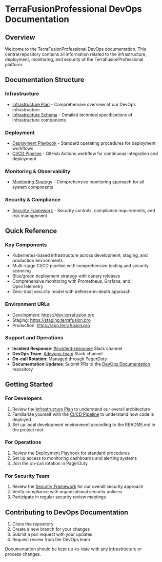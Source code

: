# TerraFusionProfessional DevOps Documentation

## Overview

Welcome to the TerraFusionProfessional DevOps documentation. This central repository contains all information related to the infrastructure, deployment, monitoring, and security of the TerraFusionProfessional platform.

## Documentation Structure

### Infrastructure
- [Infrastructure Plan](./devops_infrastructure_plan.md) - Comprehensive overview of our DevOps infrastructure
- [Infrastructure Schema](./infrastructure_schema.md) - Detailed technical specifications of infrastructure components

### Deployment
- [Deployment Playbook](./deployment_playbook.md) - Standard operating procedures for deployment workflows
- [CI/CD Pipeline](../.github/workflows/cicd.yml) - GitHub Actions workflow for continuous integration and deployment

### Monitoring & Observability
- [Monitoring Strategy](./monitoring_strategy.md) - Comprehensive monitoring approach for all system components

### Security & Compliance
- [Security Framework](./security_compliance_framework.md) - Security controls, compliance requirements, and risk management

## Quick Reference

### Key Components
- Kubernetes-based infrastructure across development, staging, and production environments
- Multi-stage CI/CD pipeline with comprehensive testing and security scanning
- Blue/green deployment strategy with canary releases
- Comprehensive monitoring with Prometheus, Grafana, and OpenTelemetry
- Zero-trust security model with defense-in-depth approach

### Environment URLs
- Development: https://dev.terrafusion.pro
- Staging: https://staging.terrafusion.pro
- Production: https://app.terrafusion.pro

### Support and Operations
- **Incident Response**: [#incident-response](https://slack.com/terrafusion/incident-response) Slack channel
- **DevOps Team**: [#devops-team](https://slack.com/terrafusion/devops-team) Slack channel
- **On-call Rotation**: Managed through PagerDuty
- **Documentation Updates**: Submit PRs to the [DevOps Documentation](https://github.com/terrafusion/devops-docs) repository

## Getting Started

### For Developers
1. Review the [Infrastructure Plan](./devops_infrastructure_plan.md) to understand our overall architecture
2. Familiarize yourself with the [CI/CD Pipeline](../.github/workflows/cicd.yml) to understand how code is deployed
3. Set up local development environment according to the README.md in the project root

### For Operations
1. Review the [Deployment Playbook](./deployment_playbook.md) for standard procedures
2. Set up access to monitoring dashboards and alerting systems
3. Join the on-call rotation in PagerDuty

### For Security Team
1. Review the [Security Framework](./security_compliance_framework.md) for our overall security approach
2. Verify compliance with organizational security policies
3. Participate in regular security review meetings

## Contributing to DevOps Documentation

1. Clone the repository
2. Create a new branch for your changes
3. Submit a pull request with your updates
4. Request review from the DevOps team

Documentation should be kept up-to-date with any infrastructure or process changes.